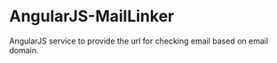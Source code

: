 # AngularJS-MailLinker
AngularJS service to provide the url for checking email based on email domain.
